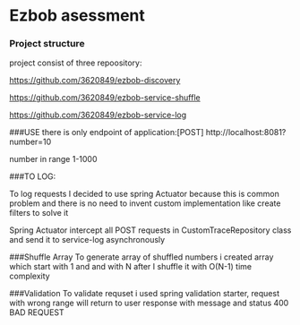 # Ezbob asessment
### Project structure
project consist of three repoository:

https://github.com/3620849/ezbob-discovery

https://github.com/3620849/ezbob-service-shuffle

https://github.com/3620849/ezbob-service-log

###USE
there is only endpoint of application:[POST] http://localhost:8081?number=10 

number in range 1-1000

###TO LOG:

To log requests I decided to use spring Actuator because this is common problem and
 there is no need to invent custom implementation like create filters to solve it
 
Spring Actuator intercept all POST requests in CustomTraceRepository class and send it to service-log asynchronously 

###Shuffle Array 
To generate array of shuffled numbers i created array which start with 1 and and with N
 after I shuffle it with O(N-1) time complexity
 
###Validation
To validate requset i used spring validation starter, request with wrong range will return to user response with message and status 400 BAD REQUEST
 
  
 
